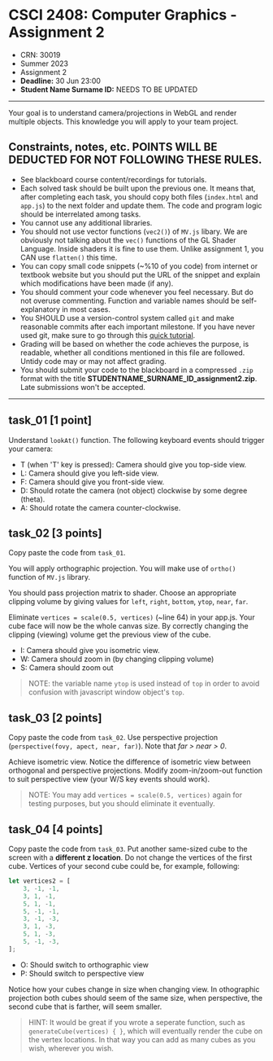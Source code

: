 # CSCI 2408: Computer Graphics - Assignment 2

- CRN: 30019
- Summer 2023
- Assignment 2
- **Deadline:** 30 Jun 23:00
- **Student Name Surname ID:** NEEDS TO BE UPDATED

---

Your goal is to understand camera/projections in WebGL and render multiple objects. This knowledge you will apply to your team project.

## Constraints, notes, etc. POINTS WILL BE DEDUCTED FOR NOT FOLLOWING THESE RULES.
- See blackboard course content/recordings for tutorials.
- Each solved task should be built upon the previous one. It means that, after completing each task, you should copy both files (`index.html` and `app.js`) to the next folder and update them. The code and program logic should be interrelated among tasks.
- You cannot use any additional libraries.
- You should not use vector functions (`vec2()`) of `MV.js` libary. We are obviously not talking about the `vec()` functions of the GL Shader Language. Inside shaders it is fine to use them. Unlike assignment 1, you CAN use `flatten()` this time.
- You can copy small code snippets (~%10 of you code) from internet or textbook website but you should put the URL of the snippet and explain which modifications have been made (if any).
- You should comment your code whenever you feel necessary. But do not overuse commenting. Function and variable names should be self-explanatory in most cases.
- You SHOULD use a version-control system called `git` and make reasonable commits after each important milestone. If you have never used git, make sure to go through this [quick tutorial](https://www.youtube.com/watch?v=USjZcfj8yxE). 
- Grading will be based on whether the code achieves the purpose, is readable, whether all conditions mentioned in this file are followed. Untidy code may or may not affect grading.
- You should submit your code to the blackboard in a compressed `.zip` format with the title **STUDENTNAME_SURNAME_ID_assignment2.zip**. Late submissions won't be accepted.

---


## task_01 [1 point]

Understand `lookAt()` function. The following keyboard events should trigger your camera:

- T (when 'T' key is pressed): Camera should give you top-side view.
- L: Camera should give you left-side view.
- F: Camera should give you front-side view.
- D: Should rotate the camera (not object) clockwise by some degree (theta).
- A: Should rotate the camera counter-clockwise.


## task_02 [3 points]

Copy paste the code from `task_01`.

You will apply orthographic projection. You will make use of `ortho()` function of `MV.js` library. 

You should pass projection matrix to shader. Choose an appropriate clipping volume by giving values for `left`, `right`, `bottom`, `ytop`, `near`, `far`. 

Eliminate `vertices = scale(0.5, vertices)` (~line 64) in your app.js. Your cube face will now be the whole canvas size. By correctly changing the clipping (viewing) volume get the previous view of the cube.

- I: Camera should give you isometric view.
- W: Camera should zoom in (by changing clipping volume)
- S: Camera should zoom out

> NOTE: the variable name `ytop` is used instead of `top` in order to avoid confusion with javascript window object's `top`.


## task_03 [2 points]

Copy paste the code from `task_02`. Use perspective projection (`perspective(fovy, apect, near, far)`). Note that _far > near > 0_.

Achieve isometric view. Notice the difference of isometric view between orthogonal and perspective projections. Modify zoom-in/zoom-out function to suit perspective view (your W/S key events should work).

> NOTE: You may add `vertices = scale(0.5, vertices)` again for testing purposes, but you should eliminate it eventually.


## task_04 [4 points]

Copy paste the code from `task_03`. Put another same-sized cube to the screen with a **different z location**. Do not change the vertices of the first cube. Vertices of your second cube could be, for example, following:

```js
let vertices2 = [
    3, -1, -1,
    3, 1, -1,
    5, 1, -1,
    5, -1, -1,
    3, -1, -3,
    3, 1, -3,
    5, 1, -3,
    5, -1, -3,
];
```

- O: Should switch to orthographic view
- P: Should switch to perspective view

Notice how your cubes change in size when changing view. In othographic projection both cubes should seem of the same size, when perspective, the second cube that is farther, will seem smaller.

> HINT: It would be great if you wrote a seperate function, such as `generateCube(vertices) { }`, which will eventually render the cube on the vertex locations. In that way you can add as many cubes as you wish, wherever you wish.